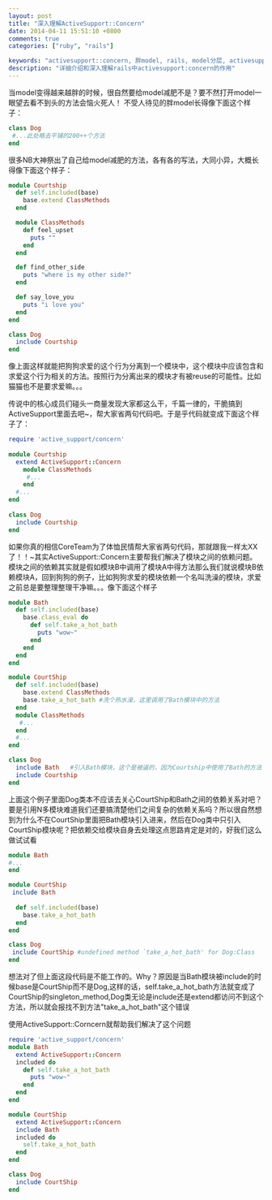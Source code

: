 ```yaml
---
layout: post
title: "深入理解ActiveSupport::Concern"
date: 2014-04-11 15:51:10 +0800
comments: true
categories: ["ruby", "rails"]

keywords: "activesupport::concern, 胖model, rails, model分层, activesupport::concern详解"
description: "详细介绍和深入理解rails中activesupport:concern的作用"
---
```


当model变得越来越胖的时候，很自然要给model减肥不是？要不然打开model一眼望去看不到头的方法会恼火死人！
不受人待见的胖model长得像下面这个样子：
```ruby
class Dog
 #...此处略去平铺的200++个方法
end
```

很多NB大神祭出了自己给model减肥的方法，各有各的写法，大同小异，大概长得像下面这个样子：
```ruby
module Courtship
  def self.included(base)
    base.extend ClassMethods
  end

  module ClassMethods
    def feel_upset
      puts ""
    end
  end

  def find_other_side
    puts "where is my other side?"
  end

  def say_love_you
    puts "i love you"
  end
end

class Dog
  include Courtship
end
```

像上面这样就能把狗狗求爱的这个行为分离到一个模块中，这个模块中应该包含和求爱这个行为相关的方法。按照行为分离出来的模块才有被reuse的可能性。比如猫猫也不是要求爱嘛。。。

传说中的核心成员们碰头一商量发现大家都这么干，千篇一律的，干脆搞到ActiveSupport里面去吧~，帮大家省两句代码吧。于是乎代码就变成下面这个样子了：
```ruby
require 'active_support/concern'
 
module Courtship
  extend ActiveSupport::Concern
    module ClassMethods
     #...
    end
  #...
end
 
class Dog
  include Courtship
end
```

如果你真的相信CoreTeam为了体恤民情帮大家省两句代码，那就跟我一样太XX了！！~其实ActiveSupport::Concern主要帮我们解决了模块之间的依赖问题。模块之间的依赖其实就是假如模块B中调用了模块A中得方法那么我们就说模块B依赖模块A，回到狗狗的例子，比如狗狗求爱的模块依赖一个名叫洗澡的模块，求爱之前总是要整理整理干净嘛。。。像下面这个样子
```ruby
module Bath
  def self.included(base)
    base.class_eval do
      def self.take_a_hot_bath
        puts "wow~"
      end
    end
  end
end

module CourtShip
  def self.included(base)
    base.extend ClassMethods
    base.take_a_hot_bath #洗个热水澡，这里调用了Bath模块中的方法
  end
  module ClassMethods
   #...
  end
  #...
end

class Dog
  include Bath   #引入Bath模块，这个是被逼的，因为Courtship中使用了Bath的方法
  include Courtship
end
```

上面这个例子里面Dog类本不应该去关心CourtShip和Bath之间的依赖关系对吧？要是引用N多模块难道我们还要搞清楚他们之间复杂的依赖关系吗？所以很自然想到为什么不在CourtShip里面把Bath模块引入进来，然后在Dog类中只引入CourtShip模块呢？把依赖交给模块自身去处理这点思路肯定是对的，好我们这么做试试看
```ruby
module Bath
#...
end

module CourtShip
 include Bath
  
  def self.included(base)
    base.take_a_hot_bath    
  end
end

class Dog
 include CourtShip #undefined method `take_a_hot_bath' for Dog:Class 
end
```

想法对了但上面这段代码是不能工作的。Why？原因是当Bath模块被include的时候base是CourtShip而不是Dog,这样的话，self.take_a_hot_bath方法就变成了CourtShip的singleton_method,Dog类无论是include还是extend都访问不到这个方法，所以就会报找不到方法"take_a_hot_bath"这个错误

使用ActiveSupport::Corncern就帮助我们解决了这个问题
```ruby
require 'active_support/concern'
module Bath
  extend ActiveSupport::Concern
  included do 
    def self.take_a_hot_bath
      puts "wow~"
    end
  end
end

module CourtShip
  extend ActiveSupport::Concern
  include Bath
  included do
    self.take_a_hot_bath
  end
end

class Dog
  include CourtShip
end
```
